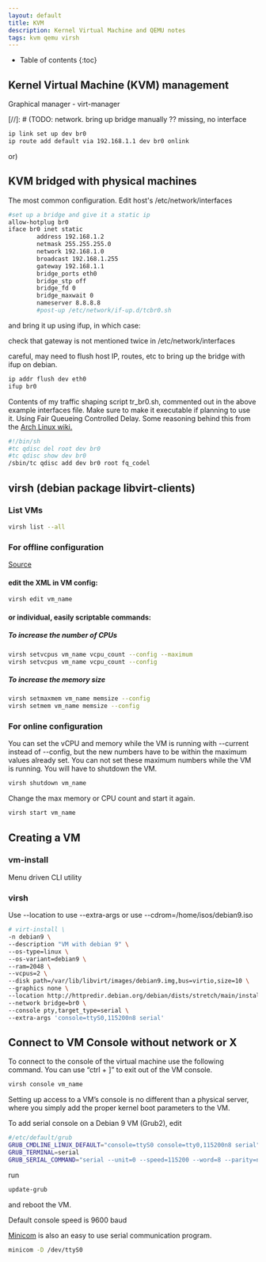 ```yaml
---
layout: default
title: KVM
description: Kernel Virtual Machine and QEMU notes
tags: kvm qemu virsh
---
```


* Table of contents
{:toc}

## Kernel Virtual Machine (KVM) management

Graphical manager - virt-manager

[//]: # (TODO: network.
bring up bridge manually ?? missing, no interface
```sh
ip link set up dev br0
ip route add default via 192.168.1.1 dev br0 onlink
```

or)

## KVM bridged with physical machines

The most common configuration. Edit host's /etc/network/interfaces

```sh
#set up a bridge and give it a static ip
allow-hotplug br0
iface br0 inet static
        address 192.168.1.2
        netmask 255.255.255.0
        network 192.168.1.0
        broadcast 192.168.1.255
        gateway 192.168.1.1
        bridge_ports eth0
        bridge_stp off
        bridge_fd 0
        bridge_maxwait 0
        nameserver 8.8.8.8
        #post-up /etc/network/if-up.d/tcbr0.sh
```
and bring it up using ifup, in which case:

check that gateway is not mentioned twice in /etc/network/interfaces

careful, may need to flush host IP, routes, etc to bring up the bridge with ifup on debian.

```sh
ip addr flush dev eth0
ifup br0
```

Contents of my traffic shaping script tr_br0.sh, commented out in the above example interfaces file. Make sure to make it executable if planning to use it.
Using Fair Queueing Controlled Delay. Some reasoning behind this from the [Arch Linux wiki.](https://wiki.archlinux.org/index.php/advanced_traffic_control)
```sh
#!/bin/sh
#tc qdisc del root dev br0
#tc qdisc show dev br0
/sbin/tc qdisc add dev br0 root fq_codel
```

## virsh (debian package libvirt-clients)

### List VMs

```sh
virsh list --all
```

### For offline configuration

[Source](https://serverfault.com/questions/403561/change-amount-of-ram-and-cpu-cores-in-kvm)

#### edit the XML in VM config:
```sh
virsh edit vm_name
```

#### or individual, easily scriptable commands:

##### To increase the number of CPUs

```sh
virsh setvcpus vm_name vcpu_count --config --maximum
virsh setvcpus vm_name vcpu_count --config
```

##### To increase the memory size

```sh
virsh setmaxmem vm_name memsize --config
virsh setmem vm_name memsize --config
```

### For online configuration

You can set the vCPU and memory while the VM is running with --current instead of --config, but the new numbers have to be within the maximum values already set. You can not set these maximum numbers while the VM is running. You will have to shutdown the VM.
```sh
virsh shutdown vm_name
```
Change the max memory or CPU count and start it again.
```sh
virsh start vm_name
```

## Creating a VM

### vm-install

Menu driven CLI utility

### virsh

Use --location to use --extra-args or
use --cdrom=/home/isos/debian9.iso

```sh
# virt-install \
-n debian9 \
--description "VM with debian 9" \
--os-type=linux \
--os-variant=debian9 \
--ram=2048 \
--vcpus=2 \
--disk path=/var/lib/libvirt/images/debian9.img,bus=virtio,size=10 \
--graphics none \
--location http://httpredir.debian.org/debian/dists/stretch/main/installer-amd64/ \
--network bridge=br0 \
--console pty,target_type=serial \
--extra-args 'console=ttyS0,115200n8 serial'
```

## Connect to VM Console without network or X

To connect to the console of the virtual machine use the following command. You can use “ctrl + ]” to exit out of the VM console.

```sh
virsh console vm_name
```

Setting up access to a VM’s console is no different than a physical server, where you simply add the proper kernel boot parameters to the VM.

To add serial console on a Debian 9 VM (Grub2), edit

```sh
#/etc/default/grub
GRUB_CMDLINE_LINUX_DEFAULT="console=ttyS0 console=tty0,115200n8 serial"
GRUB_TERMINAL=serial
GRUB_SERIAL_COMMAND="serial --unit=0 --speed=115200 --word=8 --parity=no --stop=1"
```
run
```sh
update-grub
```
and reboot the VM.

Default console speed is 9600 baud


[Minicom](https://salsa.debian.org/minicom-team/minicom) is also an easy to use serial communication program.

```sh
minicom -D /dev/ttyS0
```
